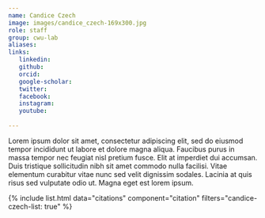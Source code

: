 ```yaml
---
name: Candice Czech
image: images/candice_czech-169x300.jpg
role: staff
group: cwu-lab
aliases:
links:
   linkedin: 
   github:
   orcid: 
   google-scholar:
   twitter:
   facebook:
   instagram: 
   youtube:
   
---
```


Lorem ipsum dolor sit amet, consectetur adipiscing elit, sed do eiusmod tempor incididunt ut labore et dolore magna aliqua.
Faucibus purus in massa tempor nec feugiat nisl pretium fusce.
Elit at imperdiet dui accumsan.
Duis tristique sollicitudin nibh sit amet commodo nulla facilisi.
Vitae elementum curabitur vitae nunc sed velit dignissim sodales.
Lacinia at quis risus sed vulputate odio ut.
Magna eget est lorem ipsum.

{% include list.html data="citations" component="citation" filters="candice-czech-list: true" %}
